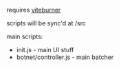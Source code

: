requires [viteburner](https://github.com/Tanimodori/viteburner)

scripts will be sync'd at /src

main scripts:

* init.js - main UI stuff
* botnet/controller.js - main batcher